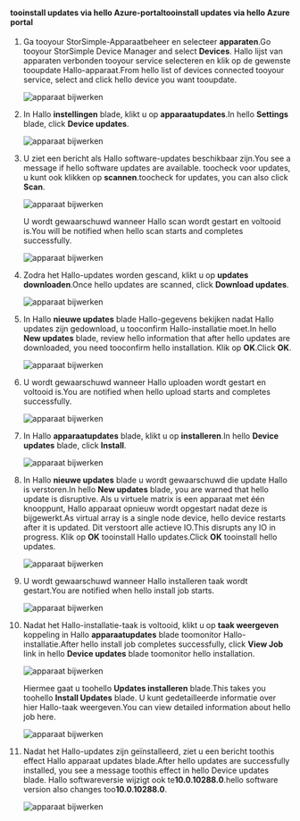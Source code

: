 <!--author=alkohli last changed: 11/07/16 -->

#### <a name="tooinstall-updates-via-hello-azure-portal"></a><span data-ttu-id="4560c-101">tooinstall updates via hello Azure-portal</span><span class="sxs-lookup"><span data-stu-id="4560c-101">tooinstall updates via hello Azure portal</span></span>

1. <span data-ttu-id="4560c-102">Ga tooyour StorSimple-Apparaatbeheer en selecteer **apparaten**.</span><span class="sxs-lookup"><span data-stu-id="4560c-102">Go tooyour StorSimple Device Manager and select **Devices**.</span></span> <span data-ttu-id="4560c-103">Hallo lijst van apparaten verbonden tooyour service selecteren en klik op de gewenste tooupdate Hallo-apparaat.</span><span class="sxs-lookup"><span data-stu-id="4560c-103">From hello list of devices connected tooyour service, select and click hello device you want tooupdate.</span></span> 

    ![apparaat bijwerken](../includes/media/storsimple-virtual-array-install-update-via-portal/azupdate1m.png) 

2. <span data-ttu-id="4560c-105">In Hallo **instellingen** blade, klikt u op **apparaatupdates**.</span><span class="sxs-lookup"><span data-stu-id="4560c-105">In hello **Settings** blade, click **Device updates**.</span></span> 

    ![apparaat bijwerken](../includes/media/storsimple-virtual-array-install-update-via-portal/azupdate2m.png)  

3. <span data-ttu-id="4560c-107">U ziet een bericht als Hallo software-updates beschikbaar zijn.</span><span class="sxs-lookup"><span data-stu-id="4560c-107">You see a message if hello software updates are available.</span></span> <span data-ttu-id="4560c-108">toocheck voor updates, u kunt ook klikken op **scannen**.</span><span class="sxs-lookup"><span data-stu-id="4560c-108">toocheck for updates, you can also click **Scan**.</span></span>

    ![apparaat bijwerken](../includes/media/storsimple-virtual-array-install-update-via-portal/azupdate3m.png)

    <span data-ttu-id="4560c-110">U wordt gewaarschuwd wanneer Hallo scan wordt gestart en voltooid is.</span><span class="sxs-lookup"><span data-stu-id="4560c-110">You will be notified when hello scan starts and completes successfully.</span></span>

    ![apparaat bijwerken](../includes/media/storsimple-virtual-array-install-update-via-portal/azupdate5m.png)

4. <span data-ttu-id="4560c-112">Zodra het Hallo-updates worden gescand, klikt u op **updates downloaden**.</span><span class="sxs-lookup"><span data-stu-id="4560c-112">Once hello updates are scanned, click **Download updates**.</span></span> 

    ![apparaat bijwerken](../includes/media/storsimple-virtual-array-install-update-via-portal/azupdate6m.png)

5. <span data-ttu-id="4560c-114">In Hallo **nieuwe updates** blade Hallo-gegevens bekijken nadat Hallo updates zijn gedownload, u tooconfirm Hallo-installatie moet.</span><span class="sxs-lookup"><span data-stu-id="4560c-114">In hello **New updates** blade, review hello information that after hello updates are downloaded, you need tooconfirm hello installation.</span></span> <span data-ttu-id="4560c-115">Klik op **OK**.</span><span class="sxs-lookup"><span data-stu-id="4560c-115">Click **OK**.</span></span>

    ![apparaat bijwerken](../includes/media/storsimple-virtual-array-install-update-via-portal/azupdate7m.png)

6. <span data-ttu-id="4560c-117">U wordt gewaarschuwd wanneer Hallo uploaden wordt gestart en voltooid is.</span><span class="sxs-lookup"><span data-stu-id="4560c-117">You are notified when hello upload starts and completes successfully.</span></span>

     ![apparaat bijwerken](../includes/media/storsimple-virtual-array-install-update-via-portal/azupdate8m.png)

5. <span data-ttu-id="4560c-119">In Hallo **apparaatupdates** blade, klikt u op **installeren**.</span><span class="sxs-lookup"><span data-stu-id="4560c-119">In hello **Device updates** blade, click **Install**.</span></span>

     ![apparaat bijwerken](../includes/media/storsimple-virtual-array-install-update-via-portal/azupdate11m.png)   

6. <span data-ttu-id="4560c-121">In Hallo **nieuwe updates** blade u wordt gewaarschuwd die update Hallo is verstoren.</span><span class="sxs-lookup"><span data-stu-id="4560c-121">In hello **New updates** blade, you are warned that hello update is disruptive.</span></span> <span data-ttu-id="4560c-122">Als u virtuele matrix is een apparaat met één knooppunt, Hallo apparaat opnieuw wordt opgestart nadat deze is bijgewerkt.</span><span class="sxs-lookup"><span data-stu-id="4560c-122">As virtual array is a single node device, hello device restarts after it is updated.</span></span> <span data-ttu-id="4560c-123">Dit verstoort alle actieve IO.</span><span class="sxs-lookup"><span data-stu-id="4560c-123">This disrupts any IO in progress.</span></span> <span data-ttu-id="4560c-124">Klik op **OK** tooinstall Hallo updates.</span><span class="sxs-lookup"><span data-stu-id="4560c-124">Click **OK** tooinstall hello updates.</span></span> 

    ![apparaat bijwerken](../includes/media/storsimple-virtual-array-install-update-via-portal/azupdate12m.png) 

7. <span data-ttu-id="4560c-126">U wordt gewaarschuwd wanneer Hallo installeren taak wordt gestart.</span><span class="sxs-lookup"><span data-stu-id="4560c-126">You are notified when hello install job starts.</span></span> 

    ![apparaat bijwerken](../includes/media/storsimple-virtual-array-install-update-via-portal/azupdate13m.png)

8.  <span data-ttu-id="4560c-128">Nadat het Hallo-installatie-taak is voltooid, klikt u op **taak weergeven** koppeling in Hallo **apparaatupdates** blade toomonitor Hallo-installatie.</span><span class="sxs-lookup"><span data-stu-id="4560c-128">After hello install job completes successfully, click **View Job** link in hello **Device updates** blade toomonitor hello installation.</span></span> 

    ![apparaat bijwerken](../includes/media/storsimple-virtual-array-install-update-via-portal/azupdate15m.png)

    <span data-ttu-id="4560c-130">Hiermee gaat u toohello **Updates installeren** blade.</span><span class="sxs-lookup"><span data-stu-id="4560c-130">This takes you toohello **Install Updates** blade.</span></span> <span data-ttu-id="4560c-131">U kunt gedetailleerde informatie over hier Hallo-taak weergeven.</span><span class="sxs-lookup"><span data-stu-id="4560c-131">You can view detailed information about hello job here.</span></span>

    ![apparaat bijwerken](../includes/media/storsimple-virtual-array-install-update-via-portal/azupdate16m.png)

9. <span data-ttu-id="4560c-133">Nadat het Hallo-updates zijn geïnstalleerd, ziet u een bericht toothis effect Hallo apparaat updates blade.</span><span class="sxs-lookup"><span data-stu-id="4560c-133">After hello updates are successfully installed, you see a message toothis effect in hello Device updates blade.</span></span> <span data-ttu-id="4560c-134">Hallo softwareversie wijzigt ook te**10.0.10288.0**.</span><span class="sxs-lookup"><span data-stu-id="4560c-134">hello software version also changes too**10.0.10288.0**.</span></span> 

    ![apparaat bijwerken](../includes/media/storsimple-virtual-array-install-update-via-portal/azupdate17m.png)